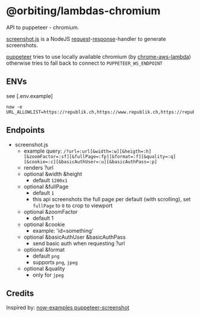 # @orbiting/lambdas-chromium

API to puppeteer - chromium.

[screenshot.js](screenshots.js) is a NodeJS [request](https://nodejs.org/api/http.html#http_event_request)-[response](https://nodejs.org/api/http.html#http_class_http_serverresponse)-handler to generate screenshots.

[puppeteer]('https://github.com/GoogleChrome/puppeteer') tries to use locally available chromium (by [chrome-aws-lambda](https://github.com/alixaxel/chrome-aws-lambda)) otherwise tries to fall back to connect to `PUPPETEER_WS_ENDPOINT`


## ENVs

see [.env.example]

```
now -e URL_ALLOWLIST=https://republik.ch,https://www.republik.ch,https://republik.love,https://www.republik.love,https://github.com

```


## Endpoints
- screenshot.js
  - example query: `/?url=:url[&width=:w][&heigth=:h][&zoomFactor=:sf][&fullPage=:fp][&format=:f][&quality=:q][&cookie=:c][&basicAuthUser=:u][&basicAuthPass=:p]`
  - renders ?url
  - optional &width &height
    - default `1200x1`
  - optional &fullPage
    - default `1`
    - this api screenshots the full page per default (with scrolling), set `fullPage` to `0` to crop to viewport
  - optional &zoomFactor
    - default 1
  - optional &cookie
    - example: 'id=something'
  - optional &basicAuthUser &basicAuthPass
    - send basic auth when requesting ?url
  - optional &format
    - default `png`
    - supports `png`, `jpeg`
  - optional &quality
    - only for `jpeg`


## Credits

Inspired by: [now-examples puppeteer-screenshot](https://github.com/zeit/now-examples/tree/master/puppeteer-screenshot)
